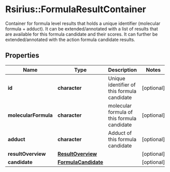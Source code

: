 # Rsirius::FormulaResultContainer

Container for formula level results that holds a unique identifier (molecular formula + adduct).  It can be extended/annotated with a list of results that are available for this formula candidate and their scores.  It can further be extended/annotated with the action formula candidate results.

## Properties
Name | Type | Description | Notes
------------ | ------------- | ------------- | -------------
**id** | **character** | Unique identifier of this formula candidate | [optional] 
**molecularFormula** | **character** | molecular formula of this formula candidate | [optional] 
**adduct** | **character** | Adduct of this formula candidate | [optional] 
**resultOverview** | [**ResultOverview**](ResultOverview.md) |  | [optional] 
**candidate** | [**FormulaCandidate**](FormulaCandidate.md) |  | [optional] 


